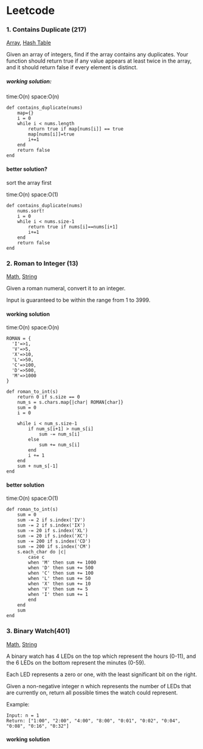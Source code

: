 # Leetcode

### 1. Contains Duplicate (217)
[Array](),
[Hash Table]()

Given an array of integers, find if the array contains any duplicates. Your function should return true if any value appears at least twice in the array, and it should return false if every element is distinct.

##### working solution:
time:O(n)
space:O(n)
```
def contains_duplicate(nums)
    map={}
    i = 0
    while i < nums.length
        return true if map[nums[i]] == true
        map[nums[i]]=true
        i+=1
    end
    return false
end
```

#### better solution?
sort the array first

time:O(n)
space:O(1)
```
def contains_duplicate(nums)
    nums.sort!
    i = 0
    while i < nums.size-1
        return true if nums[i]==nums[i+1]
        i+=1
    end
    return false    
end
```



### 2. Roman to Integer (13)
[Math](),
[String]()

Given a roman numeral, convert it to an integer.

Input is guaranteed to be within the range from 1 to 3999.

#### working solution
time:O(n)
space:O(n)
```
ROMAN = {
  'I'=>1,
  'V'=>5,
  'X'=>10,
  'L'=>50,
  'C'=>100,
  'D'=>500,
  'M'=>1000
}

def roman_to_int(s)
    return 0 if s.size == 0
    num_s = s.chars.map{|char| ROMAN[char]}
    sum = 0
    i = 0

    while i < num_s.size-1
        if num_s[i+1] > num_s[i]
            sum -= num_s[i]
        else
            sum += num_s[i]
        end
        i += 1
    end
    sum + num_s[-1]
end
```


#### better solution

time:O(n)
space:O(1)
```
def roman_to_int(s)
    sum = 0
    sum -= 2 if s.index('IV')
    sum -= 2 if s.index('IX')
    sum -= 20 if s.index('XL')
    sum -= 20 if s.index('XC')
    sum -= 200 if s.index('CD')
    sum -= 200 if s.index('CM')
    s.each_char do |c|
        case c
        when 'M' then sum += 1000
        when 'D' then sum += 500
        when 'C' then sum += 100
        when 'L' then sum += 50
        when 'X' then sum += 10
        when 'V' then sum += 5
        when 'I' then sum += 1
        end
    end
    sum
end
```

### 3. Binary Watch(401)
[Math](),
[String]()

A binary watch has 4 LEDs on the top which represent the hours (0-11), and the 6 LEDs on the bottom represent the minutes (0-59).

Each LED represents a zero or one, with the least significant bit on the right.

Given a non-negative integer n which represents the number of LEDs that are currently on, return all possible times the watch could represent.

Example:
```
Input: n = 1
Return: ["1:00", "2:00", "4:00", "8:00", "0:01", "0:02", "0:04", "0:08", "0:16", "0:32"]
```

#### working solution
